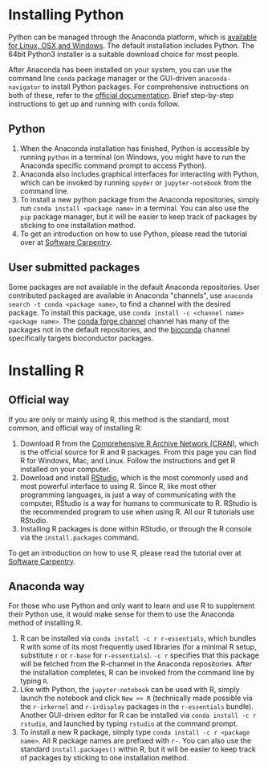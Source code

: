 # Installing Python

Python can be managed through the Anaconda platform, which is [available for Linux, OSX and Windows](https://www.continuum.io/downloads). The default installation includes Python. The 64bit Python3 installer is a suitable download choice for most people.

After Anaconda has been installed on your system, you can use the command line `conda` package manager or the GUI-driven `anaconda-navigator` to install Python packages. For comprehensive instructions on both of these, refer to the [official documentation](https://docs.continuum.io/anaconda/#navigator-or-conda). Brief step-by-step instructions to get up and running with `conda` follow.

## Python
1. When the Anaconda installation has finished, Python is accessible by running `python` in a terminal (on Windows, you might have to run the Anaconda specific command prompt to access Python).
2. Anaconda also includes graphical interfaces for interacting with Python, which can be invoked by running `spyder` or `jupyter-notebook` from the command line.
3. To install a new python package from the Anaconda repositories, simply run `conda install <package name>` in a terminal. You can also use the `pip` package manager, but it will be easier to keep track of packages by sticking to one installation method.
4. To get an introduction on how to use Python, please read the tutorial over at [Software Carpentry](https://swcarpentry.github.io/python-novice-inflammation/).

## User submitted packages

Some packages are not available in the default Anaconda repositories. User contributed packaged are available in Anaconda "channels", use `anaconda search -t conda <package name>`, to find a channel with the desired package. To install this package, use `conda install -c <channel name> <package name>`. The [conda forge channel](https://conda-forge.github.io/) channel has many of the packages not in the default repositories, and the [bioconda](https://bioconda.github.io/) channel specifically targets bioconductor packages.

# Installing R

## Official way

If you are only or mainly using R, this method is the standard, most common, and
official way of installing R:

1. Download R from the [Comprehensive R Archive Network (CRAN)](https://cran.r-project.org/), 
which is the official source for R and R packages. From this page you can find R
for Windows, Mac, and Linux. Follow the instructions and get R installed on your
computer.
2. Download and install [RStudio](https://www.rstudio.com/products/rstudio/download/#download),
which is the most commonly used and most powerful interface to using R. Since
R, like most other programming languages, is just a way of communicating with 
the computer, RStudio is a way for humans to communicate to R. RStudio is the 
recommended program to use when using R. All our R tutorials use RStudio.
3. Installing R packages is done within RStudio, or through the R console via
the `install.packages` command.

To get an introduction on how to use R, please read the tutorial over at
[Software Carpentry](https://swcarpentry.github.io/r-novice-inflammation/).

## Anaconda way

For those who use Python and only want to learn and use R to supplement their
Python use, it would make sense for them to use the Anaconda method of installing
R.

1. R can be installed via `conda install -c r r-essentials`, which bundles R
with some of its most frequently used libraries (for a minimal R setup,
substitute `r` or `r-base` for `r-essentials`). `-c r` specifies that this
package will be fetched from the R-channel in the Anaconda repositories. After
the installation completes, R can be invoked from the command line by typing
`R`.
2. Like with Python, the `jupyter-notebook` can be used with R, simply launch
the notebook and click `New >> R` (technically made possible via the
`r-irkernel` and `r-irdisplay` packages in the `r-essentials` bundle). Another
GUI-driven editor for R can be installed via `conda install -c r rstudio`, and
launched by typing `rstudio` at the command prompt.
3. To install a new R package, simply type `conda install -c r <package name>`.
All R package names are prefixed with `r-`. You can also use the standard
`install.packages()` within R, but it will be easier to keep track of packages
by sticking to one installation method.
